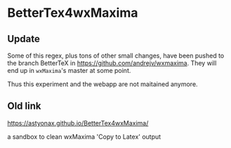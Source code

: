 # BetterTex4wxMaxima

## Update
Some of this regex, plus tons of other small changes, have been pushed to the branch BetterTeX in https://github.com/andrejv/wxmaxima. They will end up in `wxMaxima`'s master at some point. 

Thus this experiment and the webapp are not maitained anymore.

## Old link
https://astyonax.github.io/BetterTex4wxMaxima/

a sandbox to clean wxMaxima 'Copy to Latex' output

